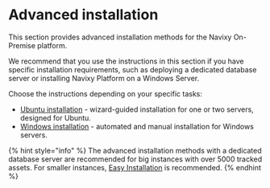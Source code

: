 # Advanced installation

This section provides advanced installation methods for the Navixy On-Premise platform.

We recommend that you use the instructions in this section if you have specific installation requirements, such as deploying a dedicated database server or installing Navixy Platform on a Windows Server.

Choose the instructions depending on your specific tasks:

* [Ubuntu installation](ubuntu-20/) - wizard-guided installation for one or two servers, designed for Ubuntu.
* [Windows installation](windows-installation/) - automated and manual installation for Windows servers.

{% hint style="info" %}
The advanced installation methods with a dedicated database server are recommended for big instances with over 5000 tracked assets. For smaller instances, [Easy Installation](../easy-installation.md) is recommended.
{% endhint %}

